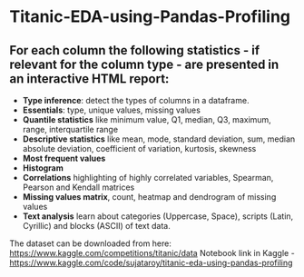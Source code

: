 # Titanic-EDA-using-Pandas-Profiling

## For each column the following statistics - if relevant for the column type - are presented in an interactive HTML report:

- **Type inference**: detect the types of columns in a dataframe.
- **Essentials**: type, unique values, missing values
- **Quantile statistics** like minimum value, Q1, median, Q3, maximum, range, interquartile range
- **Descriptive statistics** like mean, mode, standard deviation, sum, median absolute deviation, coefficient of variation, kurtosis, skewness
- **Most frequent values**
- **Histogram**
- **Correlations** highlighting of highly correlated variables, Spearman, Pearson and Kendall matrices
- **Missing values matrix**, count, heatmap and dendrogram of missing values
- **Text analysis** learn about categories (Uppercase, Space), scripts (Latin, Cyrillic) and blocks (ASCII) of text data.
 
 
 
 The dataset can be downloaded from here: https://www.kaggle.com/competitions/titanic/data
 Notebook link in Kaggle - https://www.kaggle.com/code/sujataroy/titanic-eda-using-pandas-profiling

